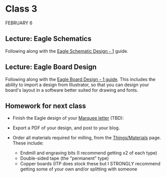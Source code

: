 # Class 3
FEBRUARY 6

## Lecture: Eagle Schematics

Following along with the [Eagle Schematic Design - 1](https://homemadehardware.com/guides/eagle-schematic-design-1) guide.

## Lecture: Eagle Board Design

Following along with the [Eagle Board Design - 1 guide](https://homemadehardware.com/guides/eagle-board-design-1). This includes the ability to import a design from Illustrator, so that you can design your board's layout in a software better suited for drawing and fonts.

## Homework for next class

* Finish the Eagle design of your [Marquee letter](../week02-programming-attiny85/MARQUEE.md) (TBD):

* Export a PDF of your design, and post to your blog.
* Order all materials required for milling, from the [Things/Materials](https://homemadehardware.com/things) page. These include:
  * Endmill and engraving bits (I recommend getting x2 of each type)
  * Double-sided tape (the "permanent" type)
  * Copper boards (ITP does stock these but I STRONGLY recommend getting some of your own and/or splitting with someone
